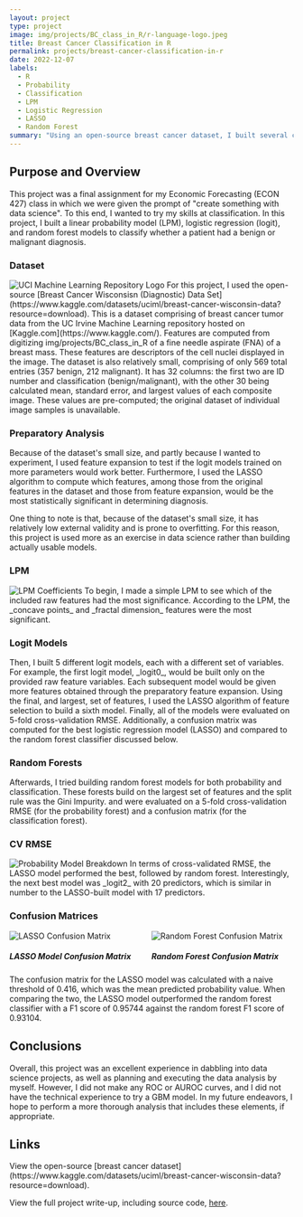 ```yaml
---
layout: project
type: project
image: img/projects/BC_class_in_R/r-language-logo.jpeg
title: Breast Cancer Classification in R
permalink: projects/breast-cancer-classification-in-r
date: 2022-12-07
labels:
  - R
  - Probability
  - Classification
  - LPM
  - Logistic Regression
  - LASSO
  - Random Forest
summary: "Using an open-source breast cancer dataset, I built several classification models and evaluated their performance using the R programming language."
---
```


<h2>Purpose and Overview</h2>
This project was a final assignment for my Economic Forecasting (ECON 427) class in which we were given the prompt of "create something with data science". To this end, I wanted to try my skills at classification. In this project, I built a linear probability model (LPM), logistic regression (logit), and random forest models to classify whether a patient had a benign or malignant diagnosis.

<h3>Dataset</h3>
<img class="ui left floated image" src="../img/projects/BC_class_in_R/uci-ml-repo-logo.jpeg" alt="UCI Machine Learning Repository Logo">
For this project, I used the open-source [Breast Cancer Wisconsisn (Diagnostic) Data Set](https://www.kaggle.com/datasets/uciml/breast-cancer-wisconsin-data?resource=download). This is a dataset comprising of breast cancer tumor data from the UC Irvine Machine Learning repository hosted on [Kaggle.com](https://www.kaggle.com/). Features are computed from digitizing img/projects/BC_class_in_R of a fine needle aspirate (FNA) of a breast mass. These features are descriptors of the cell nuclei displayed in the image. The dataset is also relatively small, comprising of only 569 total entries (357 benign, 212 malignant). It has 32 columns: the first two are ID number and classification (benign/malignant), with the other 30 being calculated mean, standard error, and largest values of each composite image. These values are pre-computed; the original dataset of individual image samples is unavailable.

<h3>Preparatory Analysis</h3>
Because of the dataset's small size, and partly because I wanted to experiment, I used feature expansion to test if the logit models trained on more parameters would work better. Furthermore, I used the LASSO algorithm to compute which features, among those from the original features in the dataset and those from feature expansion, would be the most statistically significant in determining diagnosis.

One thing to note is that, because of the dataset's small size, it has relatively low external validity and is prone to overfitting. For this reason, this project is used more as an exercise in data science rather than building actually usable models.

<h3>LPM</h3>
<img class="ui medium right floated image" src="../img/projects/BC_class_in_R/427-lpm.png" alt="LPM Coefficients">
To begin, I made a simple LPM to see which of the included raw features had the most significance. According to the LPM, the _concave points_ and _fractal dimension_ features were the most significant.

<h3>Logit Models</h3>
Then, I built 5 different logit models, each with a different set of variables. For example, the first logit model, _logit0_, would be built only on the provided raw feature variables. Each subsequent model would be given more features obtained through the preparatory feature expansion. Using the final, and largest, set of features, I used the LASSO algorithm of feature selection to build a sixth model. Finally, all of the models were evaluated on 5-fold cross-validation RMSE. Additionally, a confusion matrix was computed for the best logistic regression model (LASSO) and compared to the random forest classifier discussed below. 

<h3>Random Forests</h3>
Afterwards, I tried building random forest models for both probability and classification. These forests build on the largest set of features and the split rule was the Gini Impurity. and were evaluated on a 5-fold cross-validation RMSE (for the probability forest) and a confusion matrix (for the classification forest).

<h3>CV RMSE</h3>
<img class="ui medium right floated image" src="../img/projects/BC_class_in_R/427-models.png" alt="Probability Model Breakdown">
In terms of cross-validated RMSE, the LASSO model performed the best, followed by random forest. Interestingly, the next best model was _logit2_ with 20 predictors, which is similar in number to the LASSO-built model with 17 predictors.

<h3>Confusion Matrices</h3>
<div><div style="width:50%; float: left;"><img src="../img/projects/BC_class_in_R/427-LASSO-confusion-matrix.png" alt="LASSO Confusion Matrix"><h5>LASSO Model Confusion Matrix</h5></div><div style="width: 50%; float: right;"><img src="../img/projects/BC_class_in_R/427-rf-confusion-matrix.png" alt="Random Forest Confusion Matrix"><h5>Random Forest Confusion Matrix</h5></div></div>
<br>
<br>
The confusion matrix for the LASSO model was calculated with a naive threshold of 0.416, which was the mean predicted probability value. When comparing the two, the LASSO model outperformed the random forest classifier with a F1 score of 0.95744 against the random forest F1 score of 0.93104.

<h2>Conclusions</h2>
Overall, this project was an excellent experience in dabbling into data science projects, as well as planning and executing the data analysis by myself. However, I did not make any ROC or AUROC curves, and I did not have the technical experience to try a GBM model. In my future endeavors, I hope to perform a more thorough analysis that includes these elements, if appropriate.

<h2>Links</h2>
View the open-source [breast cancer dataset](https://www.kaggle.com/datasets/uciml/breast-cancer-wisconsin-data?resource=download).

View the full project write-up, including source code, <a href="../documents/BC_class_in_R_report.html">here</a>.

